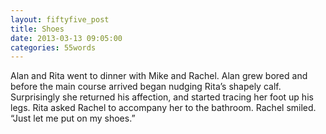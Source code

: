```yaml
---
layout: fiftyfive_post
title: Shoes
date: 2013-03-13 09:05:00
categories: 55words
---
```


Alan and Rita  went to dinner with Mike and Rachel. Alan grew bored and before the main course arrived began nudging Rita’s shapely calf. Surprisingly she returned his affection, and started tracing her foot up his legs.
Rita asked Rachel to accompany her to the bathroom. Rachel smiled. “Just let me put on my shoes.”
